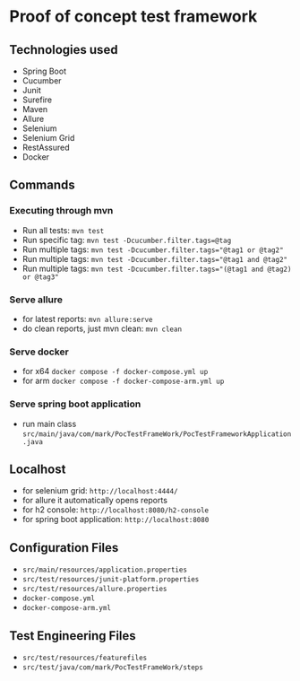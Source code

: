# Proof of concept test framework
## Technologies used
- Spring Boot
- Cucumber
- Junit
- Surefire
- Maven
- Allure
- Selenium
- Selenium Grid
- RestAssured
- Docker
## Commands
### Executing through mvn
- Run all tests: `mvn test`
- Run specific tag: `mvn test -Dcucumber.filter.tags=@tag`
- Run multiple tags: `mvn test -Dcucumber.filter.tags="@tag1 or @tag2"`
- Run multiple tags: `mvn test -Dcucumber.filter.tags="@tag1 and @tag2"`
- Run multiple tags: `mvn test -Dcucumber.filter.tags="(@tag1 and @tag2) or @tag3"`
### Serve allure 
- for latest reports: `mvn allure:serve`
- do clean reports, just mvn clean: `mvn clean`
### Serve docker
- for x64 `docker compose -f docker-compose.yml up`
- for arm `docker compose -f docker-compose-arm.yml up`
### Serve spring boot application
- run main class `src/main/java/com/mark/PocTestFrameWork/PocTestFrameworkApplication.java`
## Localhost
- for selenium grid: `http://localhost:4444/`
- for allure it automatically opens reports
- for h2 console: `http://localhost:8080/h2-console`
- for spring boot application: `http://localhost:8080`
## Configuration Files
- `src/main/resources/application.properties`
- `src/test/resources/junit-platform.properties`
- `src/test/resources/allure.properties`
- `docker-compose.yml`
- `docker-compose-arm.yml`
## Test Engineering Files
- `src/test/resources/featurefiles`
- `src/test/java/com/mark/PocTestFrameWork/steps`